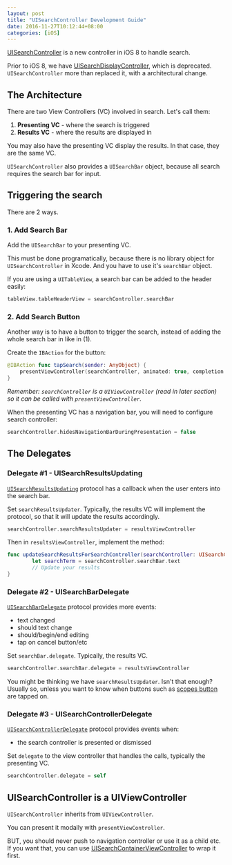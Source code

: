 ```yaml
---
layout: post
title: "UISearchController Development Guide"
date: 2016-11-27T10:12:44+08:00
categories: [iOS]
---
```


[UISearchController](https://developer.apple.com/reference/uikit/uisearchcontroller) is a new controller in iOS 8 to handle search.

Prior to iOS 8, we have [UISearchDisplayController](https://developer.apple.com/reference/uikit/uisearchdisplaycontroller), which is deprecated. `UISearchController` more than replaced it, with a architectural change. 


## The Architecture

There are two View Controllers (VC) involved in search. Let's call them:
  
1. **Presenting VC** - where the search is triggered
2. **Results VC** - where the results are displayed in

You may also have the presenting VC display the results. In that case, they are the same VC.

`UISearchController` also provides a `UISearchBar` object, because all search requires the search bar for input.


## Triggering the search

There are 2 ways.

### 1. Add Search Bar

Add the `UISearchBar` to your presenting VC.

This must be done programatically, because there is no library object for `UISearchController` in Xcode. And you have to use it's `searchBar` object.

If you are using a `UITableView`, a search bar can be added to the header easily:

```swift
tableView.tableHeaderView = searchController.searchBar
```

### 2. Add Search Button 

Another way is to have a button to trigger the search, instead of adding the whole search bar in like in (1).

Create the `IBAction` for the button:

```swift
@IBAction func tapSearch(sender: AnyObject) {
    presentViewController(searchController, animated: true, completion: nil)
}
```

_Remember: `searchController` is a `UIViewController` (read in later section) so it can be called with `presentViewController`._

When the presenting VC has a navigation bar, you will need to configure search controller:

```swift
searchController.hidesNavigationBarDuringPresentation = false
```


## The Delegates

### Delegate #1 - UISearchResultsUpdating

[`UISearchResultsUpdating`](https://developer.apple.com/reference/uikit/uisearchresultsupdating) protocol has a callback when the user enters into the search bar.

Set `searchResultsUpdater`. Typically, the results VC will implement the protocol, so that it will update the results accordingly.

```swift
searchController.searchResultsUpdater = resultsViewController
```

Then in `resultsViewController`, implement the method:

```swift
func updateSearchResultsForSearchController(searchController: UISearchController) {
        let searchTerm = searchController.searchBar.text
        // Update your results
}
```


### Delegate #2 - UISearchBarDelegate

[`UISearchBarDelegate`](https://developer.apple.com/reference/uikit/uisearchbardelegate) protocol provides more events:

- text changed
- should text change
- should/begin/end editing
- tap on cancel button/etc

Set `searchBar.delegate`. Typically, the results VC.

```swift
searchController.searchBar.delegate = resultsViewController
```

You might be thinking we have `searchResultsUpdater`. Isn't that enough? Usually so, unless you want to know when buttons such as [scopes button](https://developer.apple.com/reference/uikit/uisearchbar/1624292-scopebuttontitles) are tapped on.


### Delegate #3 - UISearchControllerDelegate

[`UISearchControllerDelegate`](https://developer.apple.com/reference/uikit/uisearchcontrollerdelegate) protocol provides events when:

- the search controller is presented or dismissed 

Set `delegate` to the view controller that handles the calls, typically the presenting VC.

```swift
searchController.delegate = self
```


## UISearchController is a UIViewController

`UISearchController` inherits from `UIViewController`.

You can present it modally with `presentViewController`.

BUT, you should never push to navigation controller or use it as a child etc. If you want that, you can use [UISearchContainerViewController](https://developer.apple.com/reference/uikit/uisearchcontainerviewcontroller) to wrap it first.

